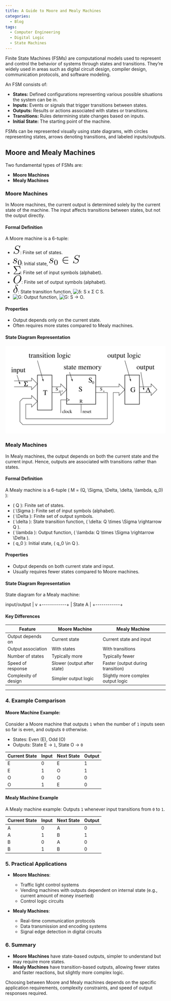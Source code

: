 ```yaml
---
title: A Guide to Moore and Mealy Machines
categories:
  - Blog
tags:
  - Computer Engineering
  - Digital Logic
  - State Machines
---
```

Finite State Machines (FSMs) are computational models used to represent and control the behavior of systems through states and transitions. They’re widely used in areas such as digital circuit design, compiler design, communication protocols, and software modeling.

An FSM consists of:

- **States:** Defined configurations representing various possible situations the system can be in.
- **Inputs:** Events or signals that trigger transitions between states.
- **Outputs:** Results or actions associated with states or transitions.
- **Transitions:** Rules determining state changes based on inputs.
- **Initial State:** The starting point of the machine.

FSMs can be represented visually using state diagrams, with circles representing states, arrows denoting transitions, and labeled inputs/outputs.

## Moore and Mealy Machines

Two fundamental types of FSMs are:

- **Moore Machines**
- **Mealy Machines**

### Moore Machines

In Moore machines, the current output is determined solely by the current state of the machine. The input affects transitions between states, but not the output directly.

#### Formal Definition

A Moore machine is a 6-tuple:

- ![S](/assets/images/S.svg): Finite set of states.
- ![S0](/assets/images/s-sub-0.svg): Initial state, ![Equation](/assets/images/S0inS.svg)
- ![Σ](/assets/images/Sigma.svg): Finite set of input symbols (alphabet).
- ![O](/assets/images/Capital_O.svg): Finite set of output symbols (alphabet).
- ![δ](/assets/images/lowercase-delta.svg): State transition function,  ![δ: S x Σ C S](https://latex.codecogs.com/svg.image?\delta:S\times\Sigma\rightarrow&space;S).
- ![G](https://latex.codecogs.com/svg.image?G): Output function, ![G: S → O](https://latex.codecogs.com/svg.image?G:S\rightarrow&space;O).

#### Properties

- Output depends only on the current state.
- Often requires more states compared to Mealy machines.

#### State Diagram Representation

![Alternative Text](/assets/images/Moore-Automat-en.svg)

### Mealy Machines

In Mealy machines, the output depends on both the current state and the current input. Hence, outputs are associated with transitions rather than states.

#### Formal Definition

A Mealy machine is a 6-tuple \( M = (Q, \Sigma, \Delta, \delta, \lambda, q_0) \):

- \( Q \): Finite set of states.
- \( \Sigma \): Finite set of input symbols (alphabet).
- \( \Delta \): Finite set of output symbols.
- \( \delta \): State transition function, \( \delta: Q \times \Sigma \rightarrow Q \).
- \( \lambda \): Output function, \( \lambda: Q \times \Sigma \rightarrow \Delta \).
- \( q_0 \): Initial state, \( q_0 \in Q \).

#### Properties

- Output depends on both current state and input.
- Usually requires fewer states compared to Moore machines.

#### State Diagram Representation

State diagram for a Mealy machine:

   input/output
       |
       v
+------------+
|  State A   |
+------------+

#### Key Differences

| Feature                 | Moore Machine                     | Mealy Machine                          |
|-------------------------|-----------------------------------|----------------------------------------|
| Output depends on       | Current state                     | Current state and input                |
| Output association      | With states                        | With transitions                       |
| Number of states        | Typically more                    | Typically fewer                        |
| Speed of response       | Slower (output after state)       | Faster (output during transition)      |
| Complexity of design    | Simpler output logic              | Slightly more complex output logic     |

---

### 4. Example Comparison

#### Moore Machine Example:

Consider a Moore machine that outputs `1` when the number of `1` inputs seen so far is even, and outputs `0` otherwise.

- States: Even (E), Odd (O)
- Outputs: State E → `1`, State O → `0`

| Current State | Input | Next State | Output |
|---------------|-------|------------|--------|
| E             | 0     | E          | 1      |
| E             | 1     | O          | 1      |
| O             | 0     | O          | 0      |
| O             | 1     | E          | 0      |

#### Mealy Machine Example

A Mealy machine example: Outputs `1` whenever input transitions from `0` to `1`.

| Current State | Input | Next State | Output |
|---------------|-------|------------|--------|
| A             | 0     | A          | 0      |
| A             | 1     | B          | 1      |
| B             | 0     | A          | 0      |
| B             | 1     | B          | 0      |

### 5. Practical Applications

- **Moore Machines**:
  - Traffic light control systems
  - Vending machines with outputs dependent on internal state (e.g., current amount of money inserted)
  - Control logic circuits

- **Mealy Machines**:
  - Real-time communication protocols
  - Data transmission and encoding systems
  - Signal edge detection in digital circuits

### 6. Summary

- **Moore Machines** have state-based outputs, simpler to understand but may require more states.
- **Mealy Machines** have transition-based outputs, allowing fewer states and faster reactions, but slightly more complex logic.

Choosing between Moore and Mealy machines depends on the specific application requirements, complexity constraints, and speed of output responses required.

